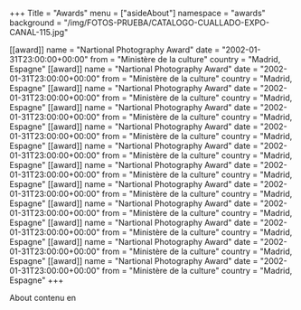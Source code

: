 +++
Title = "Awards"
menu = ["asideAbout"]
namespace = "awards"
background = "/img/FOTOS-PRUEBA/CATALOGO-CUALLADO-EXPO-CANAL-115.jpg"


[[award]]
name = "Nartional Photography Award"
date = "2002-01-31T23:00:00+00:00"
from = "Ministère de la culture"
country = "Madrid, Espagne"
[[award]]
name = "Nartional Photography Award"
date = "2002-01-31T23:00:00+00:00"
from = "Ministère de la culture"
country = "Madrid, Espagne"
[[award]]
name = "Nartional Photography Award"
date = "2002-01-31T23:00:00+00:00"
from = "Ministère de la culture"
country = "Madrid, Espagne"
[[award]]
name = "Nartional Photography Award"
date = "2002-01-31T23:00:00+00:00"
from = "Ministère de la culture"
country = "Madrid, Espagne"
[[award]]
name = "Nartional Photography Award"
date = "2002-01-31T23:00:00+00:00"
from = "Ministère de la culture"
country = "Madrid, Espagne"
[[award]]
name = "Nartional Photography Award"
date = "2002-01-31T23:00:00+00:00"
from = "Ministère de la culture"
country = "Madrid, Espagne"
[[award]]
name = "Nartional Photography Award"
date = "2002-01-31T23:00:00+00:00"
from = "Ministère de la culture"
country = "Madrid, Espagne"
[[award]]
name = "Nartional Photography Award"
date = "2002-01-31T23:00:00+00:00"
from = "Ministère de la culture"
country = "Madrid, Espagne"
[[award]]
name = "Nartional Photography Award"
date = "2002-01-31T23:00:00+00:00"
from = "Ministère de la culture"
country = "Madrid, Espagne"
[[award]]
name = "Nartional Photography Award"
date = "2002-01-31T23:00:00+00:00"
from = "Ministère de la culture"
country = "Madrid, Espagne"
[[award]]
name = "Nartional Photography Award"
date = "2002-01-31T23:00:00+00:00"
from = "Ministère de la culture"
country = "Madrid, Espagne"
[[award]]
name = "Nartional Photography Award"
date = "2002-01-31T23:00:00+00:00"
from = "Ministère de la culture"
country = "Madrid, Espagne"
+++

About contenu en